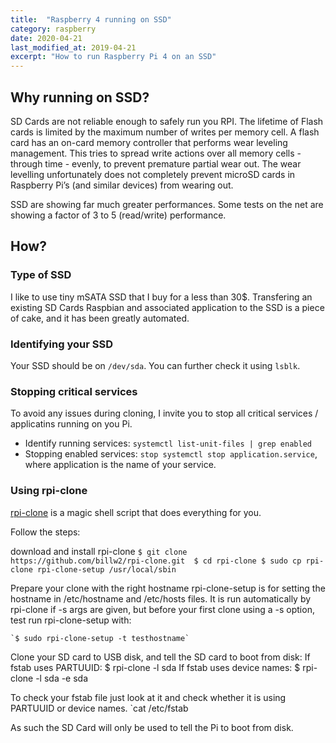 ```yaml
---
title:  "Raspberry 4 running on SSD"
category: raspberry
date: 2020-04-21
last_modified_at: 2019-04-21
excerpt: "How to run Raspberry Pi 4 on an SSD"
---
```


## Why running on SSD?

SD Cards are not reliable enough to safely run you RPI. The lifetime of Flash cards is limited by the maximum number of writes per memory cell. A flash card has an on-card memory controller that performs wear leveling management. This tries to spread write actions over all memory cells - through time - evenly, to prevent premature partial wear out. The wear levelling unfortunately does not completely prevent microSD cards in Raspberry Pi’s (and similar devices) from wearing out.

SSD are showing far much greater performances. Some tests on the net are showing a factor of 3 to 5  (read/write) performance.

## How?

### Type of SSD

I like to use tiny mSATA SSD that I buy for a less than 30$.
Transfering an existing SD Cards Raspbian and associated application to the SSD is a piece of cake, and it has been greatly automated.

### Identifying your SSD

Your SSD should be on `/dev/sda`. 
You can further check it using `lsblk`.

### Stopping critical services

To avoid any issues during cloning, I invite you to stop all critical services / applicatins running on you Pi.
* Identify running services: `systemctl list-unit-files | grep enabled`
* Stopping enabled services: `stop systemctl stop application.service`, where application is the name of your service.

### Using rpi-clone

[rpi-clone][rpi-clone] is a magic shell script that does everything for you.

Follow the steps:

download and install rpi-clone
    `$ git clone https://github.com/billw2/rpi-clone.git 
	$ cd rpi-clone
	$ sudo cp rpi-clone rpi-clone-setup /usr/local/sbin`

Prepare your clone with the right hostname
rpi-clone-setup is for setting the hostname in /etc/hostname and /etc/hosts files. It is run automatically by rpi-clone if -s args are given, but before your first clone using a -s option, test run rpi-clone-setup with:

    `$ sudo rpi-clone-setup -t testhostname`

Clone your SD card to USB disk, and tell the SD card to boot from disk:
If fstab uses PARTUUID:
	$ rpi-clone -l sda
If fstab uses device names:
	$ rpi-clone -l sda -e sda

To check your fstab file just look at it and check whether it is using PARTUUID or device names.
`cat /etc/fstab

As such the SD Card will only be used to tell the Pi to boot from disk.


[microSD]: https://hackernoon.com/raspberry-pi-4b-msata-ssd-vs-microsd-dg3j33ju
[rpi-clone]: https://github.com/billw2/rpi-clone
